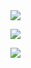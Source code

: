 <pa align='center'>
  <img src='Lookup_Setiitngs.png'>
</p>
<pa align='center'>
  <img src='SQLQuery_SaleasLT_Tables.png'>
</p>
<pa align='center'>
  <img src='LookUp_Activity_Dataset.png'>
</p>
